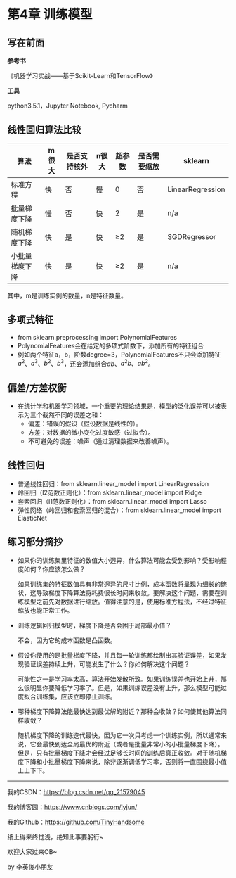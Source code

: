 # 第4章 训练模型

## 写在前面

**参考书**

《机器学习实战——基于Scikit-Learn和TensorFlow》

**工具**

python3.5.1，Jupyter Notebook, Pycharm

## 线性回归算法比较

| 算法           | m很大 | 是否支持核外 | n很大 | 超参数 | 是否需要缩放 | sklearn          |
| -------------- | ----- | ------------ | ----- | ------ | ------------ | ---------------- |
| 标准方程       | 快    | 否           | 慢    | 0      | 否           | LinearRegression |
| 批量梯度下降   | 慢    | 否           | 快    | 2      | 是           | n/a              |
| 随机梯度下降   | 快    | 是           | 快    | ≥2     | 是           | SGDRegressor     |
| 小批量梯度下降 | 快    | 是           | 快    | ≥2     | 是           | n/a              |

其中，m是训练实例的数量，n是特征数量。

## 多项式特征

- from sklearn.preprocessing import PolynomialFeatures
- PolynomialFeatures会在给定的多项式阶数下，添加所有的特征组合
- 例如两个特征a，b，阶数degree=3，PolynomialFeatures不只会添加特征$a^2$、$a^3$、$b^2$、$b^3$，还会添加组合$ab$、$a^2b$、$ab^2$。

## 偏差/方差权衡

- 在统计学和机器学习领域，一个重要的理论结果是，模型的泛化误差可以被表示为三个截然不同的误差之和：
  - 偏差：错误的假设（假设数据是线性的）。
  - 方差：对数据的微小变化过度敏感（过拟合）。
  - 不可避免的误差：噪声（通过清理数据来改善噪声）。

## 线性回归

- 普通线性回归：from sklearn.linear_model import LinearRegression
- 岭回归（l2范数正则化）：from sklearn.linear_model import Ridge
- 套索回归（l1范数正则化）：from sklearn.linear_model import Lasso
- 弹性网络（岭回归和套索回归的混合）：from sklearn.linear_model import ElasticNet

## 练习部分摘抄

- 如果你的训练集里特征的数值大小迥异，什么算法可能会受到影响？受影响程度如何？你应该怎么做？

  如果训练集的特征数值具有非常迥异的尺寸比例，成本函数将呈现为细长的碗状，这导致梯度下降算法将耗费很长时间来收敛。要解决这个问题，需要在训练模型之前先对数据进行缩放。值得注意的是，使用标准方程法，不经过特征缩放也能正常工作。

- 训练逻辑回归模型时，梯度下降是否会困于局部最小值？

  不会，因为它的成本函数是凸函数。

- 假设你使用的是批量梯度下降，并且每一轮训练都绘制出其验证误差，如果发现验证误差持续上升，可能发生了什么？你如何解决这个问题？

  可能性之一是学习率太高，算法开始发散所致。如果训练误差也开始上升，那么很明显你要降低学习率了。但是，如果训练误差没有上升，那么模型可能过度拟合训练集，应该立即停止训练。

- 哪种梯度下降算法能最快达到最优解的附近？那种会收敛？如何使其他算法同样收敛？

  随机梯度下降的训练迭代最快，因为它一次只考虑一个训练实例，所以通常来说，它会最快到达全局最优的附近（或者是批量非常小的小批量梯度下降）。但是，只有批量梯度下降才会经过足够长时间的训练后真正收敛。对于随机梯度下降和小批量梯度下降来说，除非逐渐调低学习率，否则将一直围绕最小值上上下下。

------

我的CSDN：https://blog.csdn.net/qq_21579045

我的博客园：https://www.cnblogs.com/lyjun/

我的Github：https://github.com/TinyHandsome

纸上得来终觉浅，绝知此事要躬行~

欢迎大家过来OB~

by 李英俊小朋友